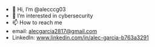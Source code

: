 - 👋 Hi, I’m @alecccg03
- 👀 I’m interested in cybersecurity
- 📫 How to reach me 
-   email: alecgarcia2817@gmail.com
-   LinkedIn: www.linkedin.com/in/alec-garcia-b763a3291
<!---
alecccg03/alecccg03 is a ✨ special ✨ repository because its `README.md` (this file) appears on your GitHub profile.
You can click the Preview link to take a look at your changes.
--->

